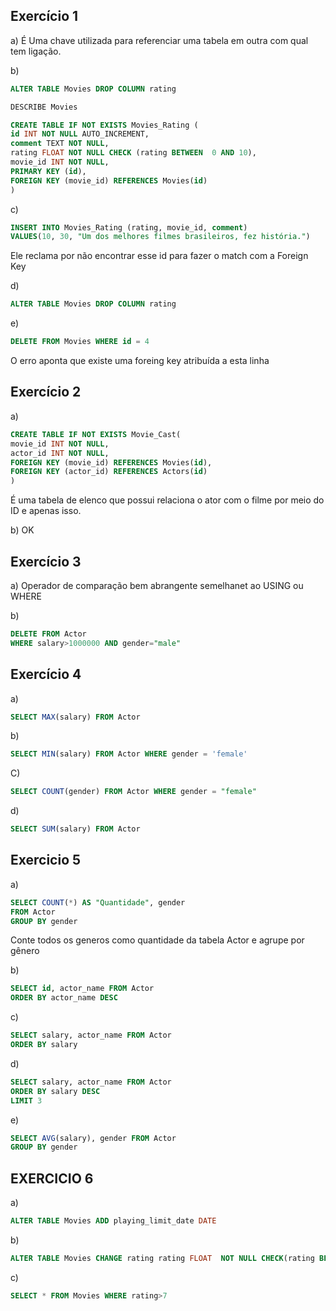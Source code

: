 ## Exercício 1

a) É Uma chave utilizada para referenciar uma tabela em outra com qual tem ligação.

b)

```SQL
ALTER TABLE Movies DROP COLUMN rating

DESCRIBE Movies

CREATE TABLE IF NOT EXISTS Movies_Rating (
id INT NOT NULL AUTO_INCREMENT,
comment TEXT NOT NULL,
rating FLOAT NOT NULL CHECK (rating BETWEEN  0 AND 10),
movie_id INT NOT NULL,
PRIMARY KEY (id),
FOREIGN KEY (movie_id) REFERENCES Movies(id)
)

```

c)

```SQL
INSERT INTO Movies_Rating (rating, movie_id, comment)
VALUES(10, 30, "Um dos melhores filmes brasileiros, fez história.")
```

Ele reclama por não encontrar esse id para fazer o match com a Foreign Key

d)

```SQL
ALTER TABLE Movies DROP COLUMN rating
```

e)

```SQL
DELETE FROM Movies WHERE id = 4
```

O erro aponta que existe uma foreing key atribuída a esta linha

## Exercício 2

a)

```SQL
CREATE TABLE IF NOT EXISTS Movie_Cast(
movie_id INT NOT NULL,
actor_id INT NOT NULL,
FOREIGN KEY (movie_id) REFERENCES Movies(id),
FOREIGN KEY (actor_id) REFERENCES Actors(id)
)
```

É uma tabela de elenco que possui relaciona o ator com o filme por meio do ID e apenas isso.

b) OK

## Exercício 3

a) Operador de comparação bem abrangente semelhanet ao USING ou WHERE

b)

```SQL
DELETE FROM Actor
WHERE salary>1000000 AND gender="male"
```

## Exercício 4

a)

```SQL
SELECT MAX(salary) FROM Actor
```

b)

```SQL
SELECT MIN(salary) FROM Actor WHERE gender = 'female'
```

C)

```SQL
SELECT COUNT(gender) FROM Actor WHERE gender = "female"
```

d)

```SQL
SELECT SUM(salary) FROM Actor
```

## Exercicio 5

a)

```SQL
SELECT COUNT(*) AS "Quantidade", gender
FROM Actor
GROUP BY gender
```

Conte todos os generos como quantidade da tabela Actor e agrupe por gênero

b)

```SQL
SELECT id, actor_name FROM Actor
ORDER BY actor_name DESC
```

c)

```SQL
SELECT salary, actor_name FROM Actor
ORDER BY salary
```

d)

```SQL
SELECT salary, actor_name FROM Actor
ORDER BY salary DESC
LIMIT 3
```

e)

```SQL
SELECT AVG(salary), gender FROM Actor
GROUP BY gender
```

## EXERCICIO 6

a)

```SQL
ALTER TABLE Movies ADD playing_limit_date DATE
```

b)

```SQL
ALTER TABLE Movies CHANGE rating rating FLOAT  NOT NULL CHECK(rating BETWEEN 0 AND 10)
```

c)

```SQL
SELECT * FROM Movies WHERE rating>7
```
